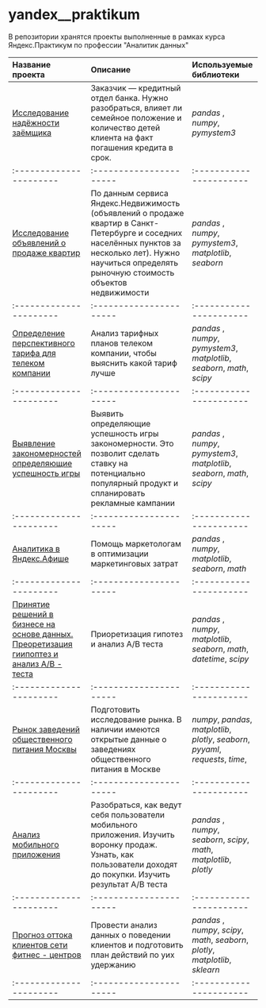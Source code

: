 # yandex__praktikum
В репозитории хранятся проекты выполненные в рамках курса Яндекс.Практикум по профессии "Аналитик данных"

| Название проекта | Описание | Используемые библиотеки | 
| :---------------------- | :---------------------- | :---------------------- |
| [Исследование надёжности заёмщика](https://github.com/sharunovstanislav/yandex__praktikum/tree/main/1_предобработка%20данных) | Заказчик — кредитный отдел банка. Нужно разобраться, влияет ли семейное положение и количество детей клиента на факт погашения кредита в срок.| *pandas* , *numpy*, *pymystem3* |
| :---------------------- | :---------------------- | :---------------------- |
| [Исследование объявлений о продаже квартир](https://github.com/sharunovstanislav/yandex__praktikum/tree/main/2_исследовательский%20анализ%20данных) | По данным сервиса Яндекс.Недвижимость (объявлений о продаже квартир в Санкт-Петербурге и соседних населённых пунктов за несколько лет). Нужно научиться определять рыночную стоимость объектов недвижимости | *pandas* , *numpy*, *pymystem3*, *matplotlib*, *seaborn* |
| :---------------------- | :---------------------- | :---------------------- |
| [Определение перспективного тарифа для телеком компании](https://github.com/sharunovstanislav/yandex__praktikum/tree/main/3_статистический%20анализ) | Анализ тарифных планов телеком компании, чтобы выяснить какой тариф лучше | *pandas* , *numpy*, *pymystem3*, *matplotlib*, *seaborn*, *math*, *scipy* |
| :---------------------- | :---------------------- | :---------------------- |
| [Выявление закономерностей определяющие успешность игры](https://github.com/sharunovstanislav/yandex__praktikum/tree/main/4_сборный%20проект%201) | Выявить определяющие успешность игры закономерности. Это позволит сделать ставку на потенциально популярный продукт и спланировать рекламные кампании | *pandas* , *numpy*, *pymystem3*, *matplotlib*, *seaborn*, *math*, *scipy* |
| :---------------------- | :---------------------- | :---------------------- |
| [Аналитика в Яндекс.Афише](https://github.com/sharunovstanislav/yandex__praktikum/tree/main/6_анализ%20бизнес%20показателей) | Помощь маркетологам в оптимизации маркетинговых затрат | *pandas* , *numpy*, *matplotlib*, *seaborn*, *math* |
| :---------------------- | :---------------------- | :---------------------- |
| [Принятие решений в бизнесе на основе данных. Преоретизация гиипоптез и анализ A/B - теста](https://github.com/sharunovstanislav/yandex__praktikum/tree/main/7_принятие%20решений%20в%20бизнесе%20на%20основе%20данных) | Приоретизация гипотез и анализ A/B теста | *pandas* , *numpy*, *matplotlib*, *seaborn*, *math*, *datetime*, *scipy* |
| :---------------------- | :---------------------- | :---------------------- |
| [Рынок заведений общественного питания Москвы](https://github.com/sharunovstanislav/yandex__praktikum/tree/main/8_как%20рассказать%20историю%20с%20помощью%20данных) | Подготовить исследование рынка. В наличии имеются открытые данные о заведениях общественного питания в Москве | *numpy*, *pandas*, *matplotlib*, *plotly*, *seaborn*, *pyyaml*, *requests*, *time*, |
| :---------------------- | :---------------------- | :---------------------- |
| [Анализ мобильного приложения](https://github.com/sharunovstanislav/yandex__praktikum/tree/main/9_сборный%20проект%202) | Разобраться, как ведут себя пользователи  мобильного приложения. Изучить воронку продаж. Узнать, как пользователи доходят до покупки. Изучить результат A/B теста| *pandas* , *numpy*, *seaborn*, *scipy*, *math*, *matplotlib*, *plotly* |
| :---------------------- | :---------------------- | :---------------------- |
| [Прогноз оттока клиентов сети фитнес - центров](https://github.com/sharunovstanislav/yandex__praktikum/tree/main/11_прогнозы%20и%20предсказания) | Провести анализ данных о поведении клиентов и подготовить план действий по уих удержанию | *pandas* , *numpy*, *scipy*, *math*, *seaborn*, *plotly*, *matplotlib*, *sklearn* |
| :---------------------- | :---------------------- | :---------------------- |




